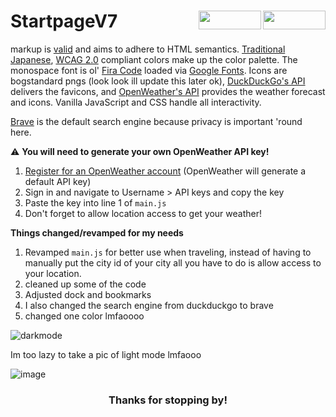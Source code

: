 <h1 align="left">StartpageV7


<img src="https://img.shields.io/github/watchers/d-solis/StartpageV7?color=%238AB4F8&labelColor=101012&label=watchers&style=for-the-badge" width=100 height=30 align="right" />
<img src="https://img.shields.io/github/stars/d-solis/StartpageV7?color=%238AB4F8&labelColor=101012&label=stars&style=for-the-badge" width=100 height=30 align="right" />

</h1>

markup is [valid](https://validator.w3.org/nu/?doc=https%3A%2F%2Ftressley.github.io%2F_traichu%2Findex.html) and aims to adhere to HTML semantics. [Traditional Japanese](https://www.nipponcolors.com), [WCAG 2.0](https://www.w3.org/TR/WCAG20/) compliant colors make up the color palette. The monospace font is ol' [Fira Code](https://fonts.google.com/specimen/Fira+Code) loaded via [Google Fonts](https://fonts.google.com). Icons are bogstandard pngs (look look ill update this later ok), [DuckDuckGo's API](https://icons.duckduckgo.com/ip3/duckduckgo.com.ico) delivers the favicons, and [OpenWeather's API](https://openweathermap.org) provides the weather forecast and icons. Vanilla JavaScript and CSS handle all interactivity.

[Brave](https://search.brave.com/) is the default search engine because privacy is important 'round here.

⚠️ **You will need to generate your own OpenWeather API key!**
1. [Register for an OpenWeather account](https://home.openweathermap.org/users/sign_up) (OpenWeather will generate a default API key)
2. Sign in and navigate to Username > API keys and copy the key
3. Paste the key into line 1 of `main.js`
4. Don't forget to allow location access to get your weather!

**Things changed/revamped for my needs**
1. Revamped `main.js` for better use when traveling, instead of having to manually put the city id of your city all you have to do is allow access to your location.
2. cleaned up some of the code
3. Adjusted dock and bookmarks
4. I also changed the search engine from duckduckgo to brave
5. changed one color lmfaoooo

![darkmode](https://github.com/d-solis/StartpageV7/assets/43517199/4d7368ca-51f0-4ab3-be28-eb20aa968e42)

Im too lazy to take a pic of light mode lmfaooo

![image](https://raw.githubusercontent.com/d-solis/dotfiles/main/assets/cat.svg)
<h3 align="center">
Thanks for stopping by!
</h3>
